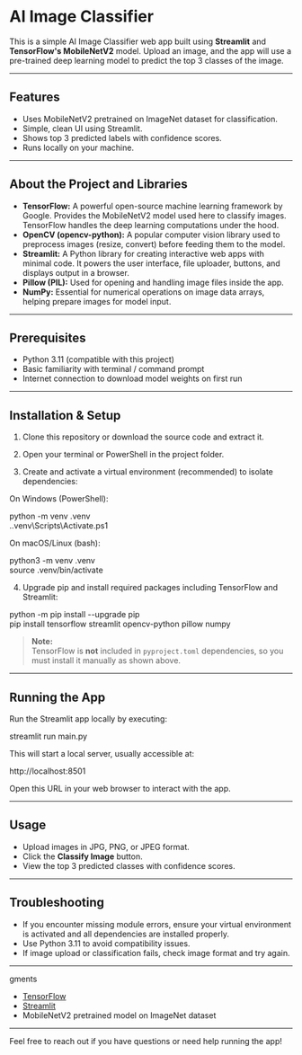 # AI Image Classifier

This is a simple AI Image Classifier web app built using **Streamlit** and **TensorFlow's MobileNetV2** model. Upload an image, and the app will use a pre-trained deep learning model to predict the top 3 classes of the image.

---

## Features

- Uses MobileNetV2 pretrained on ImageNet dataset for classification.  
- Simple, clean UI using Streamlit.  
- Shows top 3 predicted labels with confidence scores.  
- Runs locally on your machine.

---

## About the Project and Libraries

- **TensorFlow:** A powerful open-source machine learning framework by Google. Provides the MobileNetV2 model used here to classify images. TensorFlow handles the deep learning computations under the hood.  
- **OpenCV (opencv-python):** A popular computer vision library used to preprocess images (resize, convert) before feeding them to the model.  
- **Streamlit:** A Python library for creating interactive web apps with minimal code. It powers the user interface, file uploader, buttons, and displays output in a browser.  
- **Pillow (PIL):** Used for opening and handling image files inside the app.  
- **NumPy:** Essential for numerical operations on image data arrays, helping prepare images for model input.

---

## Prerequisites

- Python 3.11 (compatible with this project)  
- Basic familiarity with terminal / command prompt  
- Internet connection to download model weights on first run  

---

## Installation & Setup

1. Clone this repository or download the source code and extract it.  
2. Open your terminal or PowerShell in the project folder.

3. Create and activate a virtual environment (recommended) to isolate dependencies:

On Windows (PowerShell):

python -m venv .venv  
.\.venv\Scripts\Activate.ps1  

On macOS/Linux (bash):

python3 -m venv .venv  
source .venv/bin/activate  

4. Upgrade pip and install required packages including TensorFlow and Streamlit:

python -m pip install --upgrade pip  
pip install tensorflow streamlit opencv-python pillow numpy  

> **Note:**  
> TensorFlow is **not** included in `pyproject.toml` dependencies, so you must install it manually as shown above.

---

## Running the App

Run the Streamlit app locally by executing:

streamlit run main.py  

This will start a local server, usually accessible at:

http://localhost:8501  

Open this URL in your web browser to interact with the app.

---

## Usage

- Upload images in JPG, PNG, or JPEG format.  
- Click the **Classify Image** button.  
- View the top 3 predicted classes with confidence scores.

---

## Troubleshooting

- If you encounter missing module errors, ensure your virtual environment is activated and all dependencies are installed properly.    
- Use Python 3.11 to avoid compatibility issues.  
- If image upload or classification fails, check image format and try again.

---
gments

- [TensorFlow](https://www.tensorflow.org/)  
- [Streamlit](https://streamlit.io/)  
- MobileNetV2 pretrained model on ImageNet dataset

---

Feel free to reach out if you have questions or need help running the app!
